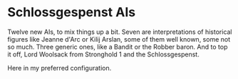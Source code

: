 # Schlossgespenst AIs  
Twelve new AIs, to mix things up a bit. Seven are interpretations of historical figures like Jeanne d'Arc or Kilij Arslan, some of them well known, some not so much.
Three generic ones, like a Bandit or the Robber baron.
And to top it off, Lord Woolsack from Stronghold 1 and the Schlossgespenst.

Here in my preferred configuration.


